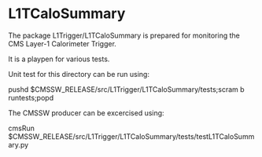 # L1TCaloSummary

The package L1Trigger/L1TCaloSummary is prepared for monitoring the
CMS Layer-1 Calorimeter Trigger.

It is a playpen for various tests.

Unit test for this directory can be run using:

pushd $CMSSW_RELEASE/src/L1Trigger/L1TCaloSummary/tests;scram b runtests;popd

The CMSSW producer can be excercised using:

cmsRun $CMSSW_RELEASE/src/L1Trigger/L1TCaloSummary/tests/testL1TCaloSummary.py
